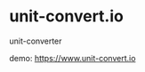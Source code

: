 # unit-convert.io
unit-converter
<p>demo: <a href="https://www.unit-convert.io" target="_blank">https://www.unit-convert.io</a></p>
